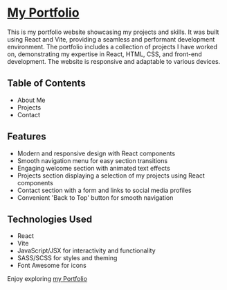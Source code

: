 # [My Portfolio](https://bassil-edelbi.netlify.app/)

This is my portfolio website showcasing my projects and skills. It was built using React and Vite, providing a seamless and performant development environment. The portfolio includes a collection of projects I have worked on, demonstrating my expertise in React, HTML, CSS, and front-end development. The website is responsive and adaptable to various devices.

## Table of Contents
- About Me
- Projects
- Contact

## Features

- Modern and responsive design with React components
- Smooth navigation menu for easy section transitions
- Engaging welcome section with animated text effects
- Projects section displaying a selection of my projects using React components
- Contact section with a form and links to social media profiles
- Convenient 'Back to Top' button for smooth navigation

## Technologies Used

- React
- Vite
- JavaScript/JSX for interactivity and functionality
- SASS/SCSS for styles and theming
- Font Awesome for icons

Enjoy exploring [my Portfolio](https://bassil-edelbi.netlify.app/)
